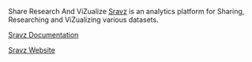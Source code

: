 Share Research And ViZualize [Sravz](https://sravz.com) is an analytics platform for Sharing, Researching and ViZualizing various datasets.

[Sravz Documentation](https://sravzpublic.github.io/training/)

[Sravz Website](https://sravz.com)
